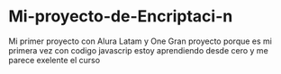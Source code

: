 # Mi-proyecto-de-Encriptaci-n
Mi primer proyecto con Alura Latam y One 
Gran proyecto porque es mi primera vez con codigo javascrip
estoy aprendiendo desde cero 
y me parece exelente el curso
